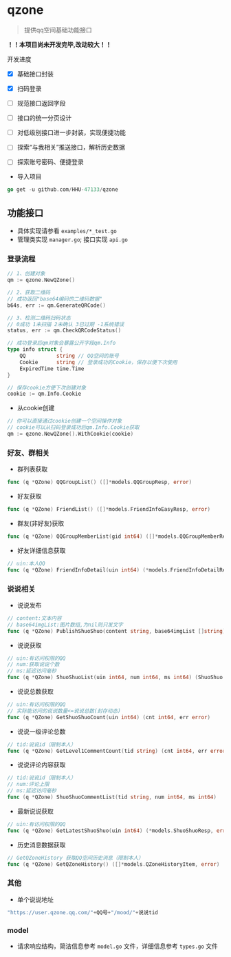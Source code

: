 # qzone 

> 提供qq空间基础功能接口

**！！本项目尚未开发完毕,改动较大！！**

开发进度
- [x] 基础接口封装
- [x] 扫码登录
- [ ] 规范接口返回字段
- [ ] 接口的统一分页设计
- [ ] 对低级别接口进一步封装，实现便捷功能
- [ ] 探索“与我相关”推送接口，解析历史数据
- [ ] 探索账号密码、便捷登录


- 导入项目
```go
go get -u github.com/HHU-47133/qzone
```
## 功能接口
- 具体实现请参看 `examples/*_test.go`
- 管理类实现 `manager.go`; 接口实现 `api.go`
### 登录流程
```go
// 1、创建对象
qm := qzone.NewQZone()
```
```go
// 2、获取二维码
// 成功返回"base64编码的二维码数据"
b64s, err := qm.GenerateQRCode()
```
```go
// 3、检测二维码扫码状态
// 0成功 1未扫描 2未确认 3已过期 -1系统错误
status, err := qm.CheckQRCodeStatus()

// 成功登录后qm对象会暴露公开字段qm.Info
type info struct {
    QQ          string // QQ空间的账号
    Cookie      string // 登录成功的Cookie，保存以便下次使用
    ExpiredTime time.Time
}

// 保存cookie方便下次创建对象
cookie := qm.Info.Cookie
```
- 从cookie创建
```go
// 你可以直接通过cookie创建一个空间操作对象
// cookie可以从扫码登录成功后qm.Info.Cookie获取
qm := qzone.NewQZone().WithCookie(cookie)
```
### 好友、群相关
- 群列表获取
```go
func (q *QZone) QQGroupList() ([]*models.QQGroupResp, error)
```
- 好友获取
```go
func (q *QZone) FriendList() ([]*models.FriendInfoEasyResp, error)
```
- 群友(非好友)获取
```go
func (q *QZone) QQGroupMemberList(gid int64) ([]*models.QQGroupMemberResp, error)
```
- 好友详细信息获取
```go
// uin:本人QQ
func (q *QZone) FriendInfoDetail(uin int64) (*models.FriendInfoDetailResp, error)
```
### 说说相关
- 说说发布
```go
// content:文本内容
// base64imgList:图片数组,为nil则只发文字
func (q *QZone) PublishShuoShuo(content string, base64imgList []string) (*models.ShuoShuoPublishResp, error)
```
- 说说获取
```go
// uin:有访问权限的QQ
// num:获取说说个数
// ms:延迟访问毫秒
func (q *QZone) ShuoShuoList(uin int64, num int64, ms int64) (ShuoShuo []*models.ShuoShuoResp, err error)
```
- 说说总数获取
```go
// uin:有访问权限的QQ
// 实际能访问的说说数量<=说说总数(封存动态)
func (q *QZone) GetShuoShuoCount(uin int64) (cnt int64, err error)
```
- 说说一级评论总数
```go
// tid:说说id（限制本人）
func (q *QZone) GetLevel1CommentCount(tid string) (cnt int64, err error)
```
- 说说评论内容获取
```go
// tid:说说id（限制本人）
// num:评论上限
// ms:延迟访问毫秒
func (q *QZone) ShuoShuoCommentList(tid string, num int64, ms int64) 
```
- 最新说说获取
```go
// uin:有访问权限的QQ
func (q *QZone) GetLatestShuoShuo(uin int64) (*models.ShuoShuoResp, error)
```

- 历史消息数据获取
```go
// GetQZoneHistory 获取QQ空间历史消息（限制本人）
func (q *QZone) GetQZoneHistory() ([]*models.QZoneHistoryItem, error)
````

### 其他
- 单个说说地址
```go
"https://user.qzone.qq.com/"+QQ号+"/mood/"+说说tid
```


### model 

- 请求响应结构，简洁信息参考 `model.go` 文件，详细信息参考 `types.go` 文件